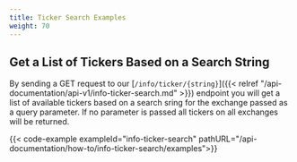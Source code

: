 ```yaml
---
title: Ticker Search Examples
weight: 70
---
```


## Get a List of Tickers Based on a Search String
By sending a GET request to our [`/info/ticker/{string}`]({{< relref "/api-documentation/api-v1/info-ticker-search.md" >}}) endpoint you
will get a list of available tickers based on a search sring for the exchange passed as a query parameter. If no parameter is passed all tickers
on all exchanges will be returned.

{{< code-example exampleId="info-ticker-search" pathURL="/api-documentation/how-to/info-ticker-search/examples">}}

